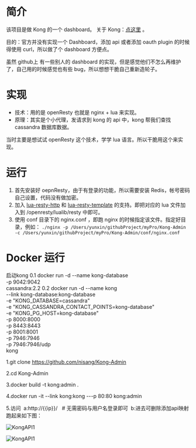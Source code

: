 # 简介

该项目是做 Kong 的一个 dashboard。 关于 Kong：[点这里](https://getkong.org/) 。

目的：官方并没有实现一个 Dashboard，添加 api 或者添加 oauth plugin 的时候得使用 curl，所以做了个 dashboard 方便点。

虽然 github上 有一些别人的 dashboard 的实现，但是感觉他们不怎么再维护了，自己用的时候感觉也有些 bug，所以想想干脆自己重新造轮子。

# 实现

- 技术：用的是 openResty 也就是 nginx + lua 来实现。
- 原理：其实是个小代理，发请求到 kong 的 api 中，kong 帮我们查找 cassandra 数据库数据。

当时主要是想试试 openResty 这个技术，学学 lua 语言。所以干脆用这个来实现。


# 运行

1. 首先安装好 oepnResty，由于有登录的功能，所以需要安装 Redis，帐号密码自己设置，代码没有做加密。
2. 加入 [lua-resty-http](https://github.com/pintsized/lua-resty-http) 和 [lua-resty-template](https://github.com/bungle/lua-resty-template) 的支持。即把对应的 lua 文件加入到 /openresty/lualib/resty 中即可。
3. 使用 conf 目录下的 nginx.conf ，即跑 nginx 的时候指定该文件。指定好目录，例如： `./nginx -p /Users/yunxin/githubProject/myPro/Kong-Admin -c /Users/yunxin/githubProject/myPro/Kong-Admin/conf/nginx.conf`

# Docker 运行
启动kong
0.1 docker run -d --name kong-database \
                -p 9042:9042 \
                cassandra:2.2
0.2 docker run -d --name kong \
    --link kong-database:kong-database \
    -e "KONG_DATABASE=cassandra" \
    -e "KONG_CASSANDRA_CONTACT_POINTS=kong-database" \
    -e "KONG_PG_HOST=kong-database" \
    -p 8000:8000 \
    -p 8443:8443 \
    -p 8001:8001 \
    -p 7946:7946 \
    -p 7946:7946/udp \
    kong

1.git clone https://github.com/nisang/Kong-Admin

2.cd Kong-Admin

3.docker build -t kong:admin .

4.docker run -it --link kong:kong ---p 80:80 kong:admin

5.访问
  a:http://{{ip}}/   # 无需密码与用户名登录即可
  b:进去可删除添加api映射
跑起来如下图：

![KongAPI1](http://7xrzlm.com1.z0.glb.clouddn.com/kongapi.png?imageMogr2/thumbnail/!25p)

![KongAPI1](http://7xrzlm.com1.z0.glb.clouddn.com/kongapi1.png?imageMogr2/thumbnail/!25p)







